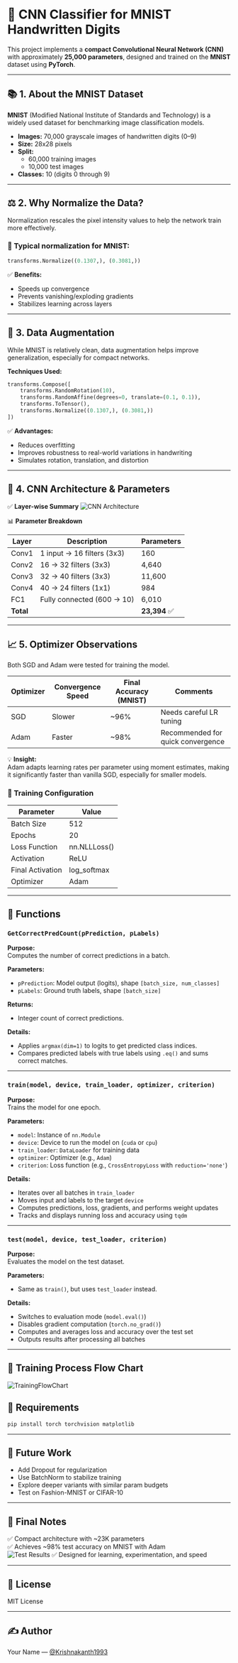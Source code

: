 # 🧠 CNN Classifier for MNIST Handwritten Digits

This project implements a **compact Convolutional Neural Network (CNN)** with approximately **25,000 parameters**, designed and trained on the **MNIST** dataset using **PyTorch**.

---

## 📚 1. About the MNIST Dataset

**MNIST** (Modified National Institute of Standards and Technology) is a widely used dataset for benchmarking image classification models.

- **Images:** 70,000 grayscale images of handwritten digits (0–9)
- **Size:** 28x28 pixels
- **Split:**
  - 60,000 training images
  - 10,000 test images
- **Classes:** 10 (digits 0 through 9)

---

## ⚖️ 2. Why Normalize the Data?

Normalization rescales the pixel intensity values to help the network train more effectively.

### 🔢 Typical normalization for MNIST:
```python
transforms.Normalize((0.1307,), (0.3081,))
```
✅ **Benefits:**
- Speeds up convergence
- Prevents vanishing/exploding gradients
- Stabilizes learning across layers

---

## 🧪 3. Data Augmentation

While MNIST is relatively clean, data augmentation helps improve generalization, especially for compact networks.

**Techniques Used:**
```python
transforms.Compose([
    transforms.RandomRotation(10),
    transforms.RandomAffine(degrees=0, translate=(0.1, 0.1)),
    transforms.ToTensor(),
    transforms.Normalize((0.1307,), (0.3081,))
])
```
✅ **Advantages:**
- Reduces overfitting
- Improves robustness to real-world variations in handwriting
- Simulates rotation, translation, and distortion

---

## 🧠 4. CNN Architecture & Parameters

✅ **Layer-wise Summary**
![CNN Architecture](images/cnn_architecture.svg)


📊 **Parameter Breakdown**

| Layer | Description                  | Parameters |
|-------|------------------------------|------------|
| Conv1 | 1 input → 16 filters (3x3)   | 160       |
| Conv2 | 16 → 32 filters (3x3)        | 4,640     |
| Conv3 | 32 → 40 filters (3x3)        | 11,600    |
| Conv4 | 40 → 24 filters (1x1)        | 984       |
| FC1   | Fully connected (600 → 10)   | 6,010     |
| **Total** |                          | **23,394** ✅ |

---

## 📈 5. Optimizer Observations

Both SGD and Adam were tested for training the model.

| Optimizer | Convergence Speed | Final Accuracy (MNIST) | Comments                  |
|-----------|-------------------|------------------------|---------------------------|
| SGD      | Slower            | ~96%                   | Needs careful LR tuning  |
| Adam     | Faster            | ~98%                   | Recommended for quick convergence |

💡 **Insight:**  
Adam adapts learning rates per parameter using moment estimates, making it significantly faster than vanilla SGD, especially for smaller models.

### 🧪 Training Configuration

| Parameter       | Value     |
|-----------------|-----------|
| Batch Size      | 512        |
| Epochs          | 20         |
| Loss Function   | nn.NLLLoss() |
| Activation      | ReLU      |
| Final Activation| log_softmax |
| Optimizer       | Adam      |

---
## 📌 Functions

### `GetCorrectPredCount(pPrediction, pLabels)`

**Purpose:**  
Computes the number of correct predictions in a batch.

**Parameters:**
- `pPrediction`: Model output (logits), shape `[batch_size, num_classes]`
- `pLabels`: Ground truth labels, shape `[batch_size]`

**Returns:**  
- Integer count of correct predictions.

**Details:**
- Applies `argmax(dim=1)` to logits to get predicted class indices.
- Compares predicted labels with true labels using `.eq()` and sums correct matches.

---

### `train(model, device, train_loader, optimizer, criterion)`

**Purpose:**  
Trains the model for one epoch.

**Parameters:**
- `model`: Instance of `nn.Module`
- `device`: Device to run the model on (`cuda` or `cpu`)
- `train_loader`: `DataLoader` for training data
- `optimizer`: Optimizer (e.g., `Adam`)
- `criterion`: Loss function (e.g., `CrossEntropyLoss` with `reduction='none'`)

**Details:**
- Iterates over all batches in `train_loader`
- Moves input and labels to the target `device`
- Computes predictions, loss, gradients, and performs weight updates
- Tracks and displays running loss and accuracy using `tqdm`

---

### `test(model, device, test_loader, criterion)`

**Purpose:**  
Evaluates the model on the test dataset.

**Parameters:**
- Same as `train()`, but uses `test_loader` instead.

**Details:**
- Switches to evaluation mode (`model.eval()`)
- Disables gradient computation (`torch.no_grad()`)
- Computes and averages loss and accuracy over the test set
- Outputs results after processing all batches

---

## 🚀 Training Process Flow Chart
![TrainingFlowChart](images/mermaid-diagram.svg)


## 🧾 Requirements

```bash
pip install torch torchvision matplotlib
```

---


## 🎯 Future Work

- Add Dropout for regularization
- Use BatchNorm to stabilize training
- Explore deeper variants with similar param budgets
- Test on Fashion-MNIST or CIFAR-10

---

## 📌 Final Notes

✅ Compact architecture with ~23K parameters  
✅ Achieves ~98% test accuracy on MNIST with Adam  
![Test Results](images/Test_Results.png)
✅ Designed for learning, experimentation, and speed  

---

## 📎 License

MIT License

---

## ✍️ Author

Your Name — [@Krishnakanth1993](https://github.com/Krishnakanth1993)